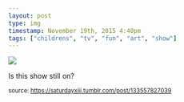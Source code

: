 ```yaml
---
layout: post
type: img
timestamp: November 19th, 2015 4:40pm
tags: ["childrens", "tv", "fun", "art", "show"]
---
```

<img src="https://saturdayxiii.github.io/media/133557827039.jpg"/>

Is this show still on?
 
  
<small>source: https://saturdayxiii.tumblr.com/post/133557827039</small>